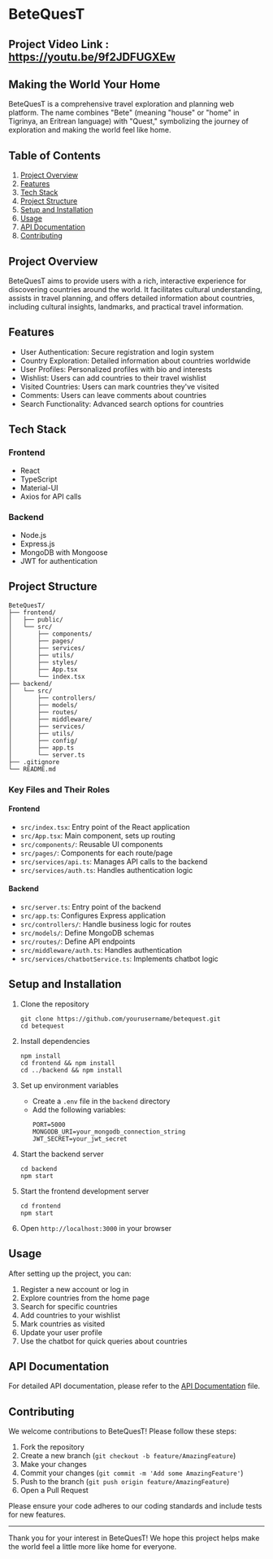# BeteQuesT

## Project Video Link : https://youtu.be/9f2JDFUGXEw

## Making the World Your Home

BeteQuesT is a comprehensive travel exploration and planning web platform. The name combines "Bete" (meaning "house" or "home" in Tigrinya, an Eritrean language) with "Quest," symbolizing the journey of exploration and making the world feel like home.


## Table of Contents

1. [Project Overview](#project-overview)
2. [Features](#features)
3. [Tech Stack](#tech-stack)
4. [Project Structure](#project-structure)
5. [Setup and Installation](#setup-and-installation)
6. [Usage](#usage)
7. [API Documentation](#api-documentation)
8. [Contributing](#contributing)

## Project Overview

BeteQuesT aims to provide users with a rich, interactive experience for discovering countries around the world. It facilitates cultural understanding, assists in travel planning, and offers detailed information about countries, including cultural insights, landmarks, and practical travel information.

## Features

- User Authentication: Secure registration and login system
- Country Exploration: Detailed information about countries worldwide
- User Profiles: Personalized profiles with bio and interests
- Wishlist: Users can add countries to their travel wishlist
- Visited Countries: Users can mark countries they've visited
- Comments: Users can leave comments about countries
- Search Functionality: Advanced search options for countries

## Tech Stack

### Frontend
- React
- TypeScript
- Material-UI
- Axios for API calls

### Backend
- Node.js
- Express.js
- MongoDB with Mongoose
- JWT for authentication

## Project Structure

```
BeteQuesT/
├── frontend/
│   ├── public/
│   └── src/
│       ├── components/
│       ├── pages/
│       ├── services/
│       ├── utils/
│       ├── styles/
│       ├── App.tsx
│       └── index.tsx
├── backend/
│   └── src/
│       ├── controllers/
│       ├── models/
│       ├── routes/
│       ├── middleware/
│       ├── services/
│       ├── utils/
│       ├── config/
│       ├── app.ts
│       └── server.ts
├── .gitignore
└── README.md
```

### Key Files and Their Roles

#### Frontend

- `src/index.tsx`: Entry point of the React application
- `src/App.tsx`: Main component, sets up routing
- `src/components/`: Reusable UI components
- `src/pages/`: Components for each route/page
- `src/services/api.ts`: Manages API calls to the backend
- `src/services/auth.ts`: Handles authentication logic

#### Backend

- `src/server.ts`: Entry point of the backend
- `src/app.ts`: Configures Express application
- `src/controllers/`: Handle business logic for routes
- `src/models/`: Define MongoDB schemas
- `src/routes/`: Define API endpoints
- `src/middleware/auth.ts`: Handles authentication
- `src/services/chatbotService.ts`: Implements chatbot logic

## Setup and Installation

1. Clone the repository
   ```
   git clone https://github.com/yourusername/betequest.git
   cd betequest
   ```

2. Install dependencies
   ```
   npm install
   cd frontend && npm install
   cd ../backend && npm install
   ```

3. Set up environment variables
   - Create a `.env` file in the `backend` directory
   - Add the following variables:
     ```
     PORT=5000
     MONGODB_URI=your_mongodb_connection_string
     JWT_SECRET=your_jwt_secret
     ```

4. Start the backend server
   ```
   cd backend
   npm start
   ```

5. Start the frontend development server
   ```
   cd frontend
   npm start
   ```

6. Open `http://localhost:3000` in your browser

## Usage

After setting up the project, you can:

1. Register a new account or log in
2. Explore countries from the home page
3. Search for specific countries
4. Add countries to your wishlist
5. Mark countries as visited
6. Update your user profile
7. Use the chatbot for quick queries about countries

## API Documentation

For detailed API documentation, please refer to the [API Documentation](link-to-api-docs) file.

## Contributing

We welcome contributions to BeteQuesT! Please follow these steps:

1. Fork the repository
2. Create a new branch (`git checkout -b feature/AmazingFeature`)
3. Make your changes
4. Commit your changes (`git commit -m 'Add some AmazingFeature'`)
5. Push to the branch (`git push origin feature/AmazingFeature`)
6. Open a Pull Request

Please ensure your code adheres to our coding standards and include tests for new features.

---

Thank you for your interest in BeteQuesT! We hope this project helps make the world feel a little more like home for everyone.
